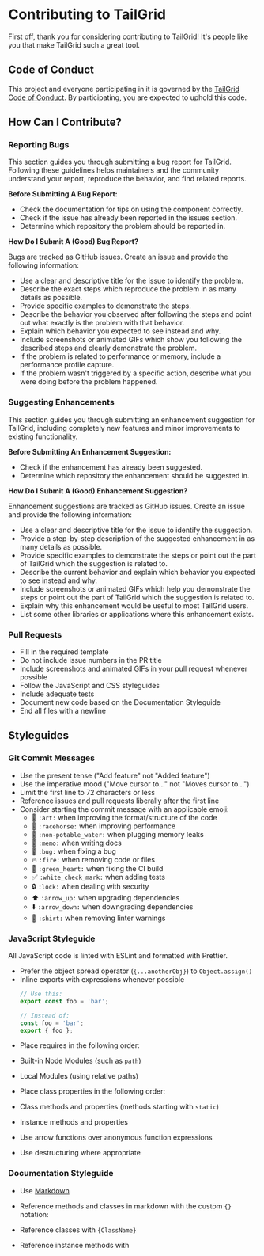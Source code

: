 
# Contributing to TailGrid

First off, thank you for considering contributing to TailGrid! It's people like you that make TailGrid such a great tool.

## Code of Conduct

This project and everyone participating in it is governed by the [TailGrid Code of Conduct](CODE_OF_CONDUCT.md). By participating, you are expected to uphold this code.

## How Can I Contribute?

### Reporting Bugs

This section guides you through submitting a bug report for TailGrid. Following these guidelines helps maintainers and the community understand your report, reproduce the behavior, and find related reports.

**Before Submitting A Bug Report:**

* Check the documentation for tips on using the component correctly.
* Check if the issue has already been reported in the issues section.
* Determine which repository the problem should be reported in.

**How Do I Submit A (Good) Bug Report?**

Bugs are tracked as GitHub issues. Create an issue and provide the following information:

* Use a clear and descriptive title for the issue to identify the problem.
* Describe the exact steps which reproduce the problem in as many details as possible.
* Provide specific examples to demonstrate the steps.
* Describe the behavior you observed after following the steps and point out what exactly is the problem with that behavior.
* Explain which behavior you expected to see instead and why.
* Include screenshots or animated GIFs which show you following the described steps and clearly demonstrate the problem.
* If the problem is related to performance or memory, include a performance profile capture.
* If the problem wasn't triggered by a specific action, describe what you were doing before the problem happened.

### Suggesting Enhancements

This section guides you through submitting an enhancement suggestion for TailGrid, including completely new features and minor improvements to existing functionality.

**Before Submitting An Enhancement Suggestion:**

* Check if the enhancement has already been suggested.
* Determine which repository the enhancement should be suggested in.

**How Do I Submit A (Good) Enhancement Suggestion?**

Enhancement suggestions are tracked as GitHub issues. Create an issue and provide the following information:

* Use a clear and descriptive title for the issue to identify the suggestion.
* Provide a step-by-step description of the suggested enhancement in as many details as possible.
* Provide specific examples to demonstrate the steps or point out the part of TailGrid which the suggestion is related to.
* Describe the current behavior and explain which behavior you expected to see instead and why.
* Include screenshots or animated GIFs which help you demonstrate the steps or point out the part of TailGrid which the suggestion is related to.
* Explain why this enhancement would be useful to most TailGrid users.
* List some other libraries or applications where this enhancement exists.

### Pull Requests

* Fill in the required template
* Do not include issue numbers in the PR title
* Include screenshots and animated GIFs in your pull request whenever possible
* Follow the JavaScript and CSS styleguides
* Include adequate tests
* Document new code based on the Documentation Styleguide
* End all files with a newline

## Styleguides

### Git Commit Messages

* Use the present tense ("Add feature" not "Added feature")
* Use the imperative mood ("Move cursor to..." not "Moves cursor to...")
* Limit the first line to 72 characters or less
* Reference issues and pull requests liberally after the first line
* Consider starting the commit message with an applicable emoji:
    * 🎨 `:art:` when improving the format/structure of the code
    * 🐎 `:racehorse:` when improving performance
    * 🚱 `:non-potable_water:` when plugging memory leaks
    * 📝 `:memo:` when writing docs
    * 🐛 `:bug:` when fixing a bug
    * 🔥 `:fire:` when removing code or files
    * 💚 `:green_heart:` when fixing the CI build
    * ✅ `:white_check_mark:` when adding tests
    * 🔒 `:lock:` when dealing with security
    * ⬆️ `:arrow_up:` when upgrading dependencies
    * ⬇️ `:arrow_down:` when downgrading dependencies
    * 👕 `:shirt:` when removing linter warnings

### JavaScript Styleguide

All JavaScript code is linted with ESLint and formatted with Prettier.

* Prefer the object spread operator (`{...anotherObj}`) to `Object.assign()`
* Inline exports with expressions whenever possible
  ```js
  // Use this:
  export const foo = 'bar';

  // Instead of:
  const foo = 'bar';
  export { foo };


- Place requires in the following order:

- Built-in Node Modules (such as `path`)
- Local Modules (using relative paths)



- Place class properties in the following order:

- Class methods and properties (methods starting with `static`)
- Instance methods and properties



- Use arrow functions over anonymous function expressions
- Use destructuring where appropriate


### Documentation Styleguide

- Use [Markdown](https://daringfireball.net/projects/markdown)
- Reference methods and classes in markdown with the custom `{}` notation:

- Reference classes with `{ClassName}`
- Reference instance methods with 